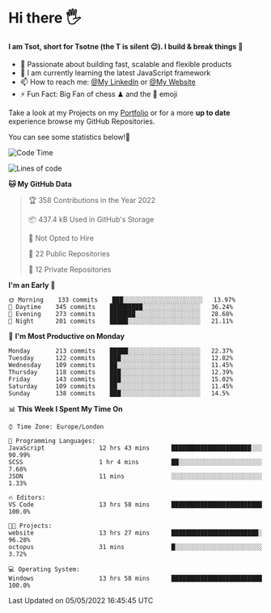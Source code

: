 # Hi there :raised_hand_with_fingers_splayed:
#### I am Tsot, short for Tsotne (the T is silent :wink:). I build & break things :space_invader:
- :telescope: Passionate about building fast, scalable and flexible products
- :seedling: I am currently learning the latest JavaScript framework 
- :mailbox: How to reach me: [@My LinkedIn](https://www.linkedin.com/in/tsotne-gvadzabia/) or [@My Website](https://tsotne.co.uk/contact)
- :zap: Fun Fact: Big Fan of chess ♟ and the 👾 emoji

Take a look at my Projects on my [Portfolio](https://tsotne.co.uk/) or for a more **up to date** experience browse my GitHub Repositories.

You can see some statistics below!:space_invader:
<!--START_SECTION:waka-->
![Code Time](http://img.shields.io/badge/Code%20Time-711%20hrs%2026%20mins-blue)

![Lines of code](https://img.shields.io/badge/From%20Hello%20World%20I%27ve%20Written-2%20Million%20lines%20of%20code-blue)

**🐱 My GitHub Data** 

> 🏆 358 Contributions in the Year 2022
 > 
> 📦 437.4 kB Used in GitHub's Storage 
 > 
> 🚫 Not Opted to Hire
 > 
> 📜 22 Public Repositories 
 > 
> 🔑 12 Private Repositories  
 > 
**I'm an Early 🐤** 

```text
🌞 Morning    133 commits    ███░░░░░░░░░░░░░░░░░░░░░░   13.97% 
🌆 Daytime    345 commits    █████████░░░░░░░░░░░░░░░░   36.24% 
🌃 Evening    273 commits    ███████░░░░░░░░░░░░░░░░░░   28.68% 
🌙 Night      201 commits    █████░░░░░░░░░░░░░░░░░░░░   21.11%

```
📅 **I'm Most Productive on Monday** 

```text
Monday       213 commits    █████░░░░░░░░░░░░░░░░░░░░   22.37% 
Tuesday      122 commits    ███░░░░░░░░░░░░░░░░░░░░░░   12.82% 
Wednesday    109 commits    ██░░░░░░░░░░░░░░░░░░░░░░░   11.45% 
Thursday     118 commits    ███░░░░░░░░░░░░░░░░░░░░░░   12.39% 
Friday       143 commits    ███░░░░░░░░░░░░░░░░░░░░░░   15.02% 
Saturday     109 commits    ██░░░░░░░░░░░░░░░░░░░░░░░   11.45% 
Sunday       138 commits    ███░░░░░░░░░░░░░░░░░░░░░░   14.5%

```


📊 **This Week I Spent My Time On** 

```text
⌚︎ Time Zone: Europe/London

💬 Programming Languages: 
JavaScript               12 hrs 43 mins      ██████████████████████░░░   90.99% 
SCSS                     1 hr 4 mins         ██░░░░░░░░░░░░░░░░░░░░░░░   7.68% 
JSON                     11 mins             ░░░░░░░░░░░░░░░░░░░░░░░░░   1.33%

🔥 Editors: 
VS Code                  13 hrs 58 mins      █████████████████████████   100.0%

🐱‍💻 Projects: 
website                  13 hrs 27 mins      ████████████████████████░   96.28% 
octopus                  31 mins             █░░░░░░░░░░░░░░░░░░░░░░░░   3.72%

💻 Operating System: 
Windows                  13 hrs 58 mins      █████████████████████████   100.0%

```


 Last Updated on 05/05/2022 16:45:45 UTC
<!--END_SECTION:waka-->

